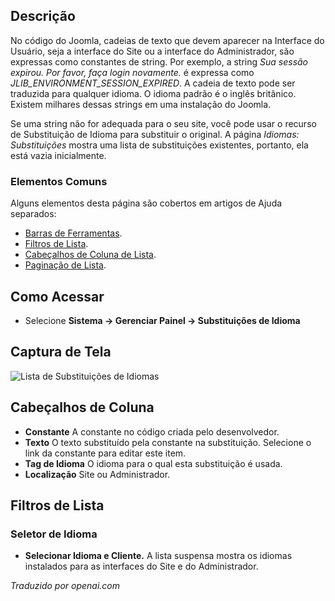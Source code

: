 <!-- Filename: Help4.x:Languages:_Overrides / Display title: Idiomas: Substituições  -->

## Descrição

No código do Joomla, cadeias de texto que devem aparecer na Interface do Usuário, seja a interface do Site ou a interface do Administrador, são expressas como constantes de string. Por exemplo, a string *Sua sessão expirou. Por favor, faça login novamente.* é expressa como *JLIB_ENVIRONMENT_SESSION_EXPIRED*. A cadeia de texto pode ser traduzida para qualquer idioma. O idioma padrão é o inglês britânico. Existem milhares dessas strings em uma instalação do Joomla.

Se uma string não for adequada para o seu site, você pode usar o recurso de Substituição de Idioma para substituir o original. A página *Idiomas: Substituições* mostra uma lista de substituições existentes, portanto, ela está vazia inicialmente.

### Elementos Comuns

Alguns elementos desta página são cobertos em artigos de Ajuda separados:

* [Barras de Ferramentas](jdocmanual?article=help/common-elements/toolbars).
* [Filtros de Lista](jdocmanual?article=help/common-elements/list-filters).
* [Cabeçalhos de Coluna de Lista](jdocmanual?article=help/common-elements/list-column-headers).
* [Paginação de Lista](jdocmanual?article=help/common-elements/list-pagination).

## Como Acessar

- Selecione **Sistema → Gerenciar Painel → Substituições de Idioma**

## Captura de Tela

![Lista de Substituições de Idiomas](../../../pt/images/languages/languages-overrides-list.png)

## Cabeçalhos de Coluna

- **Constante** A constante no código criada pelo desenvolvedor.
- **Texto** O texto substituído pela constante na substituição.
  Selecione o link da constante para editar este item.
- **Tag de Idioma** O idioma para o qual esta substituição é usada.
- **Localização** Site ou Administrador.

## Filtros de Lista

### Seletor de Idioma

- **Selecionar Idioma e Cliente.** A lista suspensa mostra os idiomas
  instalados para as interfaces do Site e do Administrador.

*Traduzido por openai.com*

